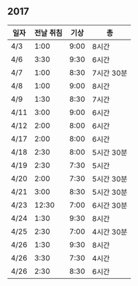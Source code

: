 ## 2017

| 일자 | 전날 취침 | 기상 | 총 |
|---|---|---|---|
| 4/3 | 1:00 | 9:00 | 8시간 |
| 4/6 | 3:30 | 9:30 | 6시간 |
| 4/7 | 1:00 | 8:30 | 7시간 30분 |
| 4/8 | 1:00 | 9:00 | 8시간 |
| 4/9 | 1:30 | 8:30 | 7시간 |
| 4/11 | 3:00 | 9:00 | 6시간 |
| 4/12 | 2:00 | 8:00 | 6시간 |
| 4/17 | 2:00 | 8:00 | 6시간 |
| 4/18 | 2:30 | 8:00 | 5시간 30분 |
| 4/19 | 2:30 | 7:30 | 5시간 |
| 4/20 | 2:00 | 7:30 | 5시간 30분 |
| 4/21 | 3:00 | 8:30 | 5시간 30분 |
| 4/23 | 12:30 | 7:00 | 6시간 30분 |
| 4/24 | 1:30 | 9:30 | 8시간 |
| 4/25 | 2:30 | 7:00 | 4시간 30분 |
| 4/26 | 1:30 | 9:30 | 8시간 |
| 4/26 | 3:30 | 7:30 | 4시간 |
| 4/26 | 2:30 | 8:30 | 6시간 |
